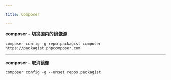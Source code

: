 ```yaml
---

title: Composer

---
```



**composer - 切换国内的镜像源**


`composer config -g repo.packagist composer https://packagist.phpcomposer.com`    


---

    
**composer - 取消镜像**

`composer config -g --unset repos.packagist`